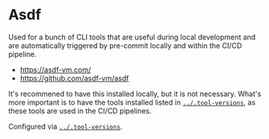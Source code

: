 # Asdf

Used for a bunch of CLI tools that are useful during local development and are
automatically triggered by pre-commit locally and within the CI/CD pipeline.

- <https://asdf-vm.com/>
- <https://github.com/asdf-vm/asdf>

It's recommened to have this installed locally, but it is not necessary. What's
more important is to have the tools installed listed in
[`../.tool-versions`](../.tool-versions), as these tools are used in the
CI/CD pipelines.

Configured via [`../.tool-versions`](../.tool-versions).
